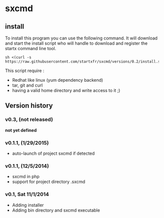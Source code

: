 sxcmd
=====

## install 

To install this program you can use the following command. It will download and start the install script who will handle to download and register the startx command line tool.
```
sh <(curl -s https://raw.githubusercontent.com/startxfr/sxcmd/versions/0.2/install.sh)
```

This script require :
* Redhat like linux (yum dependency backend)
* tar, git and curl
* having a valid home directory and write access to it ;)

## Version history

### <a name="v0.3"></a>v0.3, (not released)

**not yet defined**

### <a name="v0.1.1"></a>v0.1.1, (1/29/2015)

* auto-launch of project sxcmd if detected

### <a name="v0.1.1"></a>v0.1.1, (12/5/2014)

* sxcmd in php
* support for project directory .sxcmd

### <a name="v0.1"></a>v0.1, Sat 11/1/2014

* Adding installer
* Adding bin directory and sxcmd executable

